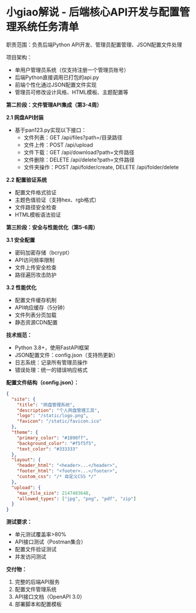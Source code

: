 # 小giao解说 - 后端核心API开发与配置管理系统任务清单

职责范围：负责后端Python API开发、管理员配置管理、JSON配置文件处理

项目架构：
- 单用户管理员系统（仅支持注册一个管理员账号）
- 后端Python直接调用已打包的api.py
- 前端个性化通过JSON配置文件实现
- 管理员可修改设计风格、HTML模板、主题配置等

**第二阶段：文件管理API集成（第3-4周）**

**2.1 网盘API封装**
- 基于pan123.py实现以下接口：
  - 文件列表：GET /api/files?path=/目录路径
  - 文件上传：POST /api/upload
  - 文件下载：GET /api/download?path=文件路径
  - 文件删除：DELETE /api/delete?path=文件路径
  - 文件夹操作：POST /api/folder/create, DELETE /api/folder/delete

**2.2 配置验证系统**
- 配置文件格式验证
- 主题色值验证（支持hex、rgb格式）
- 文件路径安全检查
- HTML模板语法验证

**第三阶段：安全与性能优化（第5-6周）**

**3.1 安全配置**
- 密码加密存储（bcrypt）
- API访问频率限制
- 文件上传安全检查
- 路径遍历攻击防护

**3.2 性能优化**
- 配置文件缓存机制
- API响应缓存（5分钟）
- 文件列表分页加载
- 静态资源CDN配置

**技术规范：**
- Python 3.8+，使用FastAPI框架
- JSON配置文件：config.json（支持热更新）
- 日志系统：记录所有管理员操作
- 错误处理：统一的错误响应格式

**配置文件结构（config.json）：**
```json
{
  "site": {
    "title": "网盘管理系统",
    "description": "个人网盘管理工具",
    "logo": "/static/logo.png",
    "favicon": "/static/favicon.ico"
  },
  "theme": {
    "primary_color": "#1890ff",
    "background_color": "#f5f5f5",
    "text_color": "#333333"
  },
  "layout": {
    "header_html": "<header>...</header>",
    "footer_html": "<footer>...</footer>",
    "custom_css": "/* 自定义CSS */"
  },
  "upload": {
    "max_file_size": 2147483648,
    "allowed_types": ["jpg", "png", "pdf", "zip"]
  }
}
```

**测试要求：**
- 单元测试覆盖率>80%
- API接口测试（Postman集合）
- 配置文件验证测试
- 并发访问测试

**交付物：**
1. 完整的后端API服务
2. 配置文件管理系统
3. API接口文档（OpenAPI 3.0）
4. 部署脚本和配置模板